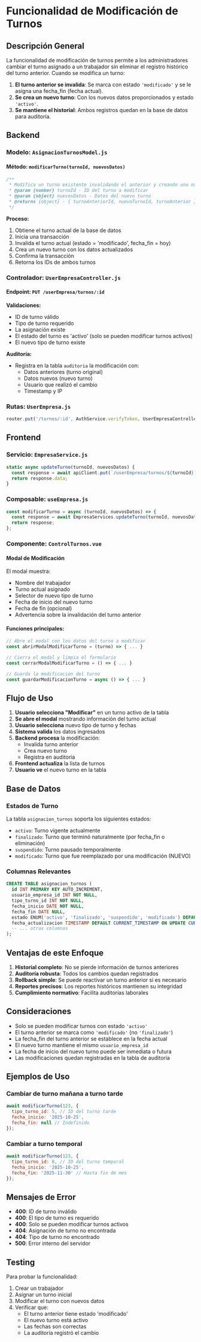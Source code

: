 # Funcionalidad de Modificación de Turnos

## Descripción General

La funcionalidad de modificación de turnos permite a los administradores cambiar el turno asignado a un trabajador sin eliminar el registro histórico del turno anterior. Cuando se modifica un turno:

1. **El turno anterior se invalida**: Se marca con estado `'modificado'` y se le asigna una fecha_fin (fecha actual).
2. **Se crea un nuevo turno**: Con los nuevos datos proporcionados y estado `'activo'`.
3. **Se mantiene el historial**: Ambos registros quedan en la base de datos para auditoría.

## Backend

### Modelo: `AsignacionTurnosModel.js`

#### Método: `modificarTurno(turnoId, nuevosDatos)`

```javascript
/**
 * Modifica un turno existente invalidando el anterior y creando uno nuevo
 * @param {number} turnoId - ID del turno a modificar
 * @param {object} nuevosDatos - Datos del nuevo turno
 * @returns {object} - { turnoAnteriorId, nuevoTurnoId, turnoAnterior }
 */
```

**Proceso:**
1. Obtiene el turno actual de la base de datos
2. Inicia una transacción
3. Invalida el turno actual (estado = 'modificado', fecha_fin = hoy)
4. Crea un nuevo turno con los datos actualizados
5. Confirma la transacción
6. Retorna los IDs de ambos turnos

### Controlador: `UserEmpresaController.js`

#### Endpoint: `PUT /userEmpresa/turnos/:id`

**Validaciones:**
- ID de turno válido
- Tipo de turno requerido
- La asignación existe
- El estado del turno es 'activo' (solo se pueden modificar turnos activos)
- El nuevo tipo de turno existe

**Auditoría:**
- Registra en la tabla `auditoria` la modificación con:
  - Datos anteriores (turno original)
  - Datos nuevos (nuevo turno)
  - Usuario que realizó el cambio
  - Timestamp y IP

### Rutas: `UserEmpresa.js`

```javascript
router.put('/turnos/:id', AuthService.verifyToken, UserEmpresaController.updateTurno);
```

## Frontend

### Servicio: `EmpresaService.js`

```javascript
static async updateTurno(turnoId, nuevosDatos) {
  const response = await apiClient.put(`/userEmpresa/turnos/${turnoId}`, nuevosDatos);
  return response.data;
}
```

### Composable: `useEmpresa.js`

```javascript
const modificarTurno = async (turnoId, nuevosDatos) => {
  const response = await EmpresaServices.updateTurno(turnoId, nuevosDatos);
  return response;
};
```

### Componente: `ControlTurnos.vue`

#### Modal de Modificación

El modal muestra:
- Nombre del trabajador
- Turno actual asignado
- Selector de nuevo tipo de turno
- Fecha de inicio del nuevo turno
- Fecha de fin (opcional)
- Advertencia sobre la invalidación del turno anterior

#### Funciones principales:

```javascript
// Abre el modal con los datos del turno a modificar
const abrirModalModificarTurno = (turno) => { ... }

// Cierra el modal y limpia el formulario
const cerrarModalModificarTurno = () => { ... }

// Guarda la modificación del turno
const guardarModificacionTurno = async () => { ... }
```

## Flujo de Uso

1. **Usuario selecciona "Modificar"** en un turno activo de la tabla
2. **Se abre el modal** mostrando información del turno actual
3. **Usuario selecciona** nuevo tipo de turno y fechas
4. **Sistema valida** los datos ingresados
5. **Backend procesa** la modificación:
   - Invalida turno anterior
   - Crea nuevo turno
   - Registra en auditoría
6. **Frontend actualiza** la lista de turnos
7. **Usuario ve** el nuevo turno en la tabla

## Base de Datos

### Estados de Turno

La tabla `asignacion_turnos` soporta los siguientes estados:

- `activo`: Turno vigente actualmente
- `finalizado`: Turno que terminó naturalmente (por fecha_fin o eliminación)
- `suspendido`: Turno pausado temporalmente
- `modificado`: Turno que fue reemplazado por una modificación (NUEVO)

### Columnas Relevantes

```sql
CREATE TABLE asignacion_turnos (
  id INT PRIMARY KEY AUTO_INCREMENT,
  usuario_empresa_id INT NOT NULL,
  tipo_turno_id INT NOT NULL,
  fecha_inicio DATE NOT NULL,
  fecha_fin DATE NULL,
  estado ENUM('activo', 'finalizado', 'suspendido', 'modificado') DEFAULT 'activo',
  fecha_actualizacion TIMESTAMP DEFAULT CURRENT_TIMESTAMP ON UPDATE CURRENT_TIMESTAMP,
  -- ... otras columnas
);
```

## Ventajas de este Enfoque

1. **Historial completo**: No se pierde información de turnos anteriores
2. **Auditoría robusta**: Todos los cambios quedan registrados
3. **Rollback simple**: Se puede reactivar un turno anterior si es necesario
4. **Reportes precisos**: Los reportes históricos mantienen su integridad
5. **Cumplimiento normativo**: Facilita auditorías laborales

## Consideraciones

- Solo se pueden modificar turnos con estado `'activo'`
- El turno anterior se marca como `'modificado'` (no `'finalizado'`)
- La fecha_fin del turno anterior se establece en la fecha actual
- El nuevo turno mantiene el mismo `usuario_empresa_id`
- La fecha de inicio del nuevo turno puede ser inmediata o futura
- Las modificaciones quedan registradas en la tabla de auditoría

## Ejemplos de Uso

### Cambiar de turno mañana a turno tarde

```javascript
await modificarTurno(123, {
  tipo_turno_id: 5, // ID del turno tarde
  fecha_inicio: '2025-10-25',
  fecha_fin: null // Indefinido
});
```

### Cambiar a turno temporal

```javascript
await modificarTurno(123, {
  tipo_turno_id: 8, // ID del turno temporal
  fecha_inicio: '2025-10-25',
  fecha_fin: '2025-11-30' // Hasta fin de mes
});
```

## Mensajes de Error

- **400**: ID de turno inválido
- **400**: El tipo de turno es requerido
- **400**: Solo se pueden modificar turnos activos
- **404**: Asignación de turno no encontrada
- **404**: Tipo de turno no encontrado
- **500**: Error interno del servidor

## Testing

Para probar la funcionalidad:

1. Crear un trabajador
2. Asignar un turno inicial
3. Modificar el turno con nuevos datos
4. Verificar que:
   - El turno anterior tiene estado 'modificado'
   - El nuevo turno está activo
   - Las fechas son correctas
   - La auditoría registró el cambio

